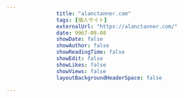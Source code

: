 ---
                title: "alanctanner.com"
                tags: [個人サイト]
                externalUrl: "https://alanctanner.com/"
                date: 9967-08-08
                showDate: false
                showAuthor: false
                showReadingTime: false
                showEdit: false
                showLikes: false
                showViews: false
                layoutBackgroundHeaderSpace: false
                ---

